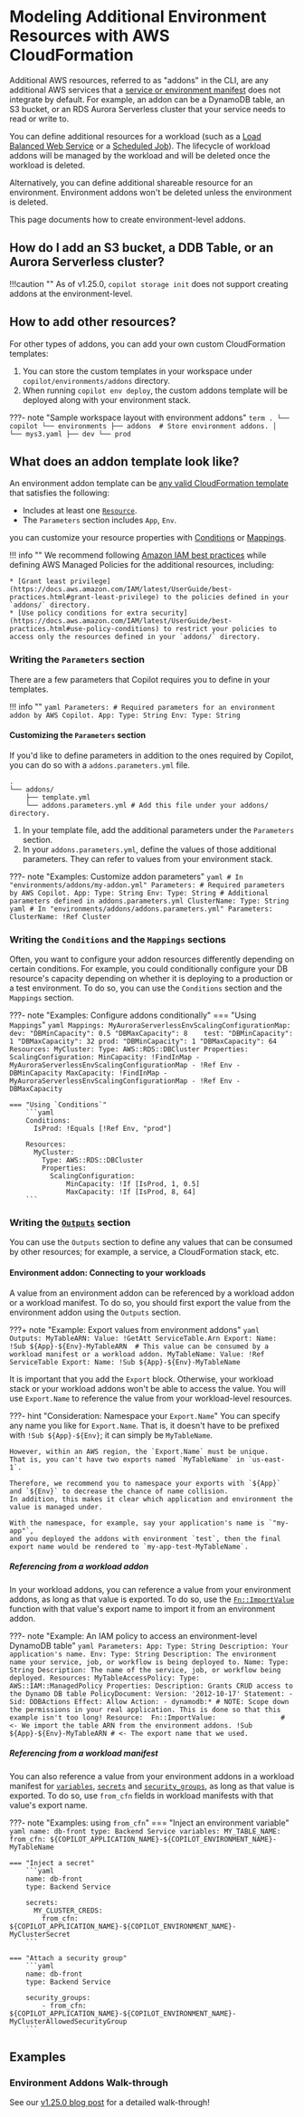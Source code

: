# Modeling Additional Environment Resources with AWS CloudFormation

Additional AWS resources, referred to as "addons" in the CLI, are any additional AWS services that a [service or environment manifest](../../manifest/overview.en.md) does not integrate by default. 
For example, an addon can be a DynamoDB table, an S3 bucket, or an RDS Aurora Serverless cluster that your service needs to read or write to.

You can define additional resources for a workload (such as a [Load Balanced Web Service](../../manifest/lb-web-service.en.md)
or a [Scheduled Job](../../manifest/scheduled-job.en.md)).
The lifecycle of workload addons will be managed by the workload and will be deleted once the workload is deleted.

Alternatively, you can define additional shareable resource for an environment.
Environment addons won't be deleted unless the environment is deleted.

This page documents how to create environment-level addons.

## How do I add an S3 bucket, a DDB Table, or an Aurora Serverless cluster?

!!!caution "" 
    As of v1.25.0, `copilot storage init` does not support creating addons at the environment-level.


## How to add other resources?

For other types of addons, you can add your own custom CloudFormation templates:

1. You can store the custom templates in your workspace under `copilot/environments/addons` directory.
2. When running `copilot env deploy`, the custom addons template will be deployed along with your environment stack.


???- note "Sample workspace layout with environment addons"
    ```term
    .
    └── copilot
        └── environments
            ├── addons  # Store environment addons.
            │   └── mys3.yaml
            ├── dev
            └── prod      
    ```

## What does an addon template look like?
An environment addon template can be [any valid CloudFormation template](https://docs.aws.amazon.com/AWSCloudFormation/latest/UserGuide/template-anatomy.html) that satisfies the following:

* Includes at least one [`Resource`](https://docs.aws.amazon.com/AWSCloudFormation/latest/UserGuide/resources-section-structure.html).
* The `Parameters` section includes `App`, `Env`.

you can customize your resource properties with [Conditions](https://docs.aws.amazon.com/AWSCloudFormation/latest/UserGuide/conditions-section-structure.html) or [Mappings](https://docs.aws.amazon.com/AWSCloudFormation/latest/UserGuide/mappings-section-structure.html).

!!! info ""
    We recommend following [Amazon IAM best practices](https://docs.aws.amazon.com/IAM/latest/UserGuide/best-practices.html) while defining AWS Managed Policies for the additional resources, including:

    * [Grant least privilege](https://docs.aws.amazon.com/IAM/latest/UserGuide/best-practices.html#grant-least-privilege) to the policies defined in your `addons/` directory.  
    * [Use policy conditions for extra security](https://docs.aws.amazon.com/IAM/latest/UserGuide/best-practices.html#use-policy-conditions) to restrict your policies to access only the resources defined in your `addons/` directory.   


### Writing the `Parameters` section

There are a few parameters that Copilot requires you to define in your templates. 

!!! info ""
    ```yaml
    Parameters:
        # Required parameters for an environment addon by AWS Copilot.
        App:
            Type: String
        Env:
            Type: String
    ```


#### Customizing the `Parameters` section

If you'd like to define parameters in addition to the ones required by Copilot, you can do so with a
`addons.parameters.yml` file.

```term
.
└── addons/
    ├── template.yml
    └── addons.parameters.yml # Add this file under your addons/ directory.
```

1. In your template file, add the additional parameters under the `Parameters` section.
2. In your `addons.parameters.yml`, define the values of those additional parameters. They can refer to values from your environment stack. 

???- note "Examples: Customize addon parameters"
    ```yaml
    # In "environments/addons/my-addon.yml"
    Parameters:
      # Required parameters by AWS Copilot.
      App:
        Type: String
      Env:
        Type: String
      # Additional parameters defined in addons.parameters.yml
      ClusterName:
        Type: String
    ```
    ```yaml
    # In "environments/addons/addons.parameters.yml"
    Parameters:
        ClusterName: !Ref Cluster
    ```

### Writing the `Conditions` and the `Mappings` sections

Often, you want to configure your addon resources differently depending on certain conditions. 
For example, you could conditionally configure your DB resource's capacity depending on whether it is deploying to a 
production or a test environment. To do so, you can use the `Conditions` section and the `Mappings` section.

???- note "Examples: Configure addons conditionally"
    === "Using `Mappings`"
        ```yaml
        Mappings:
            MyAuroraServerlessEnvScalingConfigurationMap:
                dev:
                    "DBMinCapacity": 0.5
                    "DBMaxCapacity": 8   
                test:
                    "DBMinCapacity": 1
                    "DBMaxCapacity": 32
                prod:
                    "DBMinCapacity": 1
                    "DBMaxCapacity": 64
        Resources:
            MyCluster:
                Type: AWS::RDS::DBCluster
                Properties:
                    ScalingConfiguration:
                        MinCapacity: !FindInMap
                            - MyAuroraServerlessEnvScalingConfigurationMap
                            - !Ref Env
                            - DBMinCapacity
                        MaxCapacity: !FindInMap
                            - MyAuroraServerlessEnvScalingConfigurationMap
                            - !Ref Env
                            - DBMaxCapacity
        ```
    
    === "Using `Conditions`"
        ```yaml
        Conditions:
          IsProd: !Equals [!Ref Env, "prod"] 
        
        Resources:
          MyCluster:
            Type: AWS::RDS::DBCluster
            Properties:
              ScalingConfiguration:
                  MinCapacity: !If [IsProd, 1, 0.5]
                  MaxCapacity: !If [IsProd, 8, 64]
        ```


### Writing the [`Outputs`](https://docs.aws.amazon.com/AWSCloudFormation/latest/UserGuide/outputs-section-structure.html) section

You can use the `Outputs` section to define any values that can be consumed by other resources; for example, a service,
a CloudFormation stack, etc.

#### Environment addon: Connecting to your workloads

A value from an environment addon can be referenced by a workload addon or a workload manifest.
To do so, you should first export the value from the environment addon using the `Outputs` section.

???+ note "Example: Export values from environment addons"
    ```yaml
    Outputs:
        MyTableARN:
            Value: !GetAtt ServiceTable.Arn
            Export:
                Name: !Sub ${App}-${Env}-MyTableARN  # This value can be consumed by a workload manifest or a workload addon.
        MyTableName:
            Value: !Ref ServiceTable
            Export:
                Name: !Sub ${App}-${Env}-MyTableName
    ```


It is important that you add the `Export` block. 
Otherwise, your workload stack or your workload addons won't be able to access the value.
You will use `Export.Name` to reference the value from your workload-level resources.

???- hint "Consideration: Namespace your `Export.Name`"
    You can specify any name you like for `Export.Name`.
    That is, it doesn't have to be prefixed with `!Sub ${App}-${Env}`; it can simply be `MyTableName`.

    However, within an AWS region, the `Export.Name` must be unique. 
    That is, you can't have two exports named `MyTableName` in `us-east-1`.
    
    Therefore, we recommend you to namespace your exports with `${App}` and `${Env}` to decrease the chance of name collision. 
    In addition, this makes it clear which application and environment the value is managed under.
    
    With the namespace, for example, say your application's name is `"my-app"`,
    and you deployed the addons with environment `test`, then the final export name would be rendered to `my-app-test-MyTableName`.


##### Referencing from a workload addon

In your workload addons, you can reference a value from your environment addons, as long as that value is exported.
To do so, use the [`Fn::ImportValue`](https://docs.aws.amazon.com/AWSCloudFormation/latest/UserGuide/intrinsic-function-reference-importvalue.html)
function with that value's export name to import it from an environment addon.

???- note "Example: An IAM policy to access an environment-level DynamoDB table"
    ```yaml
    Parameters:
      App:
        Type: String
        Description: Your application's name.
      Env:
        Type: String
        Description: The environment name your service, job, or workflow is being deployed to.
      Name:
        Type: String
        Description: The name of the service, job, or workflow being deployed.
    Resources:
      MyTableAccessPolicy:
        Type: AWS::IAM::ManagedPolicy
        Properties:
          Description: Grants CRUD access to the Dynamo DB table
          PolicyDocument:
            Version: '2012-10-17'
            Statement:
              - Sid: DDBActions
                Effect: Allow
                Action:
                  - dynamodb:* # NOTE: Scope down the permissions in your real application. This is done so that this example isn't too long!
                Resource: 
                  Fn::ImportValue:                # <- We import the table ARN from the environment addons.
                    !Sub ${App}-${Env}-MyTableARN # <- The export name that we used.
    ```

##### Referencing from a workload manifest

You can also reference a value from your environment addons in a workload manifest for 
[`variables`](../../../manifest/lb-web-service/#variables-from-cfn), 
[`secrets`](../../../manifest/lb-web-service/#secrets-from-cfn) and 
[`security_groups`](../../../manifest/lb-web-service/#network-vpc-security-groups-from-cfn), 
as long as that value is exported. To do so, use `from_cfn` fields in workload manifests with that value's export name.


???- note "Examples: using `from_cfn`"
    === "Inject an environment variable"
        ```yaml
        name: db-front
        type: Backend Service
        variables:
          MY_TABLE_NAME:
            from_cfn: ${COPILOT_APPLICATION_NAME}-${COPILOT_ENVIRONMENT_NAME}-MyTableName
        ```

    === "Inject a secret"
        ```yaml
        name: db-front
        type: Backend Service
        
        secrets:
          MY_CLUSTER_CREDS:
            from_cfn: ${COPILOT_APPLICATION_NAME}-${COPILOT_ENVIRONMENT_NAME}-MyClusterSecret
        ```

    === "Attach a security group"
        ```yaml
        name: db-front
        type: Backend Service
        
        security_groups:
            - from_cfn: ${COPILOT_APPLICATION_NAME}-${COPILOT_ENVIRONMENT_NAME}-MyClusterAllowedSecurityGroup
        ```



## Examples

### Environment Addons Walk-through
See our [v1.25.0 blog post](../../../../blogs/release-v125/#environment-addons) for a detailed walk-through!